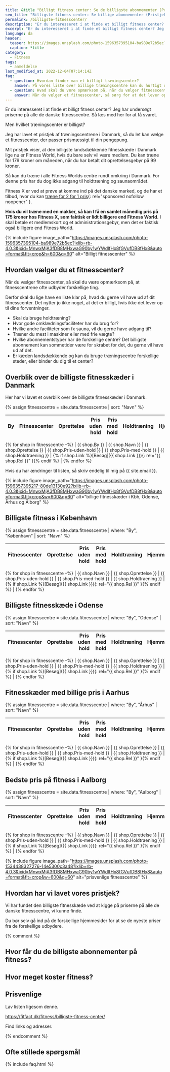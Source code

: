```yaml
---
title: &title "Billigt fitness center: Se de billigste abonnementer (Pristjek 2024)"
seo_title: "Billigste fitness center: Se billige abonnementer (Pristjek 2024)"
permalink: /billigste-fitnesscenter/
description: "Er du interesseret i at finde et billigt fitness center? Jeg har undersøgt priserne på alle de danske fitnesscentre. Så læs med her for at få svaret."
excerpt: "Er du interesseret i at finde et billigt fitness center? Jeg har undersøgt priserne på alle de danske fitnesscentre. Så læs med her for at få svaret."
language: da
header:
  teaser: https://images.unsplash.com/photo-1596357395104-ba989e72b5ec?ixlib=rb-4.0.3&ixid=MnwxMjA3fDB8MHxwaG90by1wYWdlfHx8fGVufDB8fHx8&auto=format&fit=crop&h=300&w=400&q=10
  caption: *title
category:
  - Fitness
tags:
  - anmeldelse
last_modified_at: 2022-12-04T07:14:14Z
faq:
  - question: Hvordan finder man et billigt træningscenter?
    answer: På vores liste over billige træningscentre kan du hurtigt danne dig et overblik over, hvilke fitnesscentre, der er de billigste i Danmark. Men husk at være opmærksom på, at de forskellige fitnesscentre og fitnesskæder leverer forskellige services.
  - question: Hvad skal du være opmærksom på, når du vælger fitnesscenter?
    answer: Når du vælger et fitnesscenter, så sørg for at det lever op til dine krav. Vil du gerne træne i maskiner, frie vægte eller måske følge holdtræning? Vil du gerne have omklædningsfaciliteter? Hvilket fællesskab vil du gerne opleve i fitensscenteret? Husk også at holde øje med de forskellige abonnementstyper.
---
```


Er du interesseret i at finde et billigt fitness center? Jeg har undersøgt priserne på alle de danske fitnesscentre. Så læs med her for at få svaret.

Men hvilket træningscenter er billigst?

Jeg har lavet et pristjek af træningscentrene i Danmark, så du let kan vælge et fitnesscenter, der passer prismæssigt til din pengepung.

Mit pristjek viser, at den billigste landsdækkende fitnesskæde i Danmark lige nu er Fitness World, hvis du bare selv vil være medlem. Du kan træne for 179 kroner om måneden, når du har betalt dit oprettelsesgebyr på 99 kroner.

Så kan du træne i alle Fitness Worlds centre rundt omkring i Danmark. For denne pris har du dog ikke adgang til holdtræning og saunaområdet.

Fitness X er ved at prøve at komme ind på det danske marked, og de har et tilbud, hvor du kan [træne for 2 for 1 pris](https://aslinkhub.com/?bid=2563912&media_id=90737){: rel="sponsored nofollow noopener" }.

**Hvis du vil træne med en makker, så kan I få en samlet månedlig pris på 175 kroner hos Fitness X, som faktisk er lidt billigere end Fitness World.** I skal betale et medlemskort og et administrationsgebyr, men det er faktisk også billigere end Fitness World.

{% include figure image_path="https://images.unsplash.com/photo-1596357395104-ba989e72b5ec?ixlib=rb-4.0.3&ixid=MnwxMjA3fDB8MHxwaG90by1wYWdlfHx8fGVufDB8fHx8&auto=format&fit=crop&h=600&q=60" alt="Billigt fitnesscenter" %}

## Hvordan vælger du et fitnesscenter?

Når du vælger fitnesscenter, så skal du være opmærksom på, at fitnesscentrene ofte udbyder forskellige ting.

Derfor skal du lige have en liste klar på, hvad du gerne vil have ud af dit fitnesscenter. Det nytter jo ikke noget, at det er billigt, hvis ikke det lever op til dine forventninger.

- Skal du bruge holdtræning?
- Hvor gode omklædningsfaciliteter har du brug for?
- Hvilke andre faciliteter som fx sauna, vil du gerne have adgang til?
- Træner du mest i maskiner eller med frie vægte?
- Hvilke abonnementstyper har de forskellige centre? Det billigste abonnement kan sommetider være for skrabet for det, du gerne vil have ud af det.
- Er kæden landsdækkende og kan du bruge træningscentre forskellige steder, eller binder du dig til et center?

## Overblik over de billigste fitnesskæder i Danmark

Her har vi lavet et overblik over de billigste fitnesskæder i Danmark.

{% assign fitnesscentre = site.data.fitnesscentre | sort: "Navn" %}

| By | Fitnesscenter | Oprettelse | Pris uden hold | Pris med hold | Holdtræning | Hjemmeside |
| - | - | - | - | - | - | - |
{% for shop in fitnesscentre -%}
| {{ shop.By }} | {{ shop.Navn }} | {{ shop.Oprettelse }} | {{ shop.Pris-uden-hold }} | {{ shop.Pris-med-hold }} | {{ shop.Holdtraening }} | {% if shop.Link %}[Besøg]({{ shop.Link }}){: rel="{{ shop.Rel }}" }{% endif %} |
{% endfor %}

Hvis du har ændringer til listen, så skriv endelig til mig på {{ site.email }}.

{% include figure image_path="https://images.unsplash.com/photo-1596357395217-80de13130e92?ixlib=rb-4.0.3&ixid=MnwxMjA3fDB8MHxwaG90by1wYWdlfHx8fGVufDB8fHx8&auto=format&fit=crop&w=600&q=60" alt="billige fitnesskæder i Kbh, Odense, Århus og Ålborg" %}

## Billigste fitness i København

{% assign fitnesscentre = site.data.fitnesscentre | where: "By", "København" | sort: "Navn" %}

| Fitnesscenter | Oprettelse | Pris uden hold | Pris med hold | Holdtræning | Hjemmeside |
| - | - | - | - | - | - |
{% for shop in fitnesscentre -%}
| {{ shop.Navn }} | {{ shop.Oprettelse }} | {{ shop.Pris-uden-hold }} | {{ shop.Pris-med-hold }} | {{ shop.Holdtraening }} | {% if shop.Link %}[Besøg]({{ shop.Link }}){: rel="{{ shop.Rel }}" }{% endif %} |
{% endfor %}

## Billigste fitnesskæde i Odense

{% assign fitnesscentre = site.data.fitnesscentre | where: "By", "Odense" | sort: "Navn" %}

| Fitnesscenter | Oprettelse | Pris uden hold | Pris med hold | Holdtræning | Hjemmeside |
| - | - | - | - | - | - |
{% for shop in fitnesscentre -%}
| {{ shop.Navn }} | {{ shop.Oprettelse }} | {{ shop.Pris-uden-hold }} | {{ shop.Pris-med-hold }} | {{ shop.Holdtraening }} | {% if shop.Link %}[Besøg]({{ shop.Link }}){: rel="{{ shop.Rel }}" }{% endif %} |
{% endfor %}

## Fitnesskæder med billige pris i Aarhus

{% assign fitnesscentre = site.data.fitnesscentre | where: "By", "Århus" | sort: "Navn" %}

| Fitnesscenter | Oprettelse | Pris uden hold | Pris med hold | Holdtræning | Hjemmeside |
| - | - | - | - | - | - |
{% for shop in fitnesscentre -%}
| {{ shop.Navn }} | {{ shop.Oprettelse }} | {{ shop.Pris-uden-hold }} | {{ shop.Pris-med-hold }} | {{ shop.Holdtraening }} | {% if shop.Link %}[Besøg]({{ shop.Link }}){: rel="{{ shop.Rel }}" }{% endif %} |
{% endfor %}

## Bedste pris på fitness i Aalborg

{% assign fitnesscentre = site.data.fitnesscentre | where: "By", "Aalborg" | sort: "Navn" %}

| Fitnesscenter | Oprettelse | Pris uden hold | Pris med hold | Holdtræning | Hjemmeside |
| - | - | - | - | - | - |
{% for shop in fitnesscentre -%}
| {{ shop.Navn }} | {{ shop.Oprettelse }} | {{ shop.Pris-uden-hold }} | {{ shop.Pris-med-hold }} | {{ shop.Holdtraening }} | {% if shop.Link %}[Besøg]({{ shop.Link }}){: rel="{{ shop.Rel }}" }{% endif %} |
{% endfor %}

{% include figure image_path="https://images.unsplash.com/photo-1534438327276-14e5300c3a48?ixlib=rb-4.0.3&ixid=MnwxMjA3fDB8MHxwaG90by1wYWdlfHx8fGVufDB8fHx8&auto=format&fit=crop&w=600&q=60" alt="prisvenlige fitnesscentre" %}

## Hvordan har vi lavet vores pristjek?

Vi har fundet den billigste fitnesskæde ved at kigge på priserne på alle de danske fitnesscentre, vi kunne finde.

Du bør selv gå ind på de forskellige hjemmesider for at se de nyeste priser fra de forskellige udbydere.


{% comment %}




## Hvor får du de billigste abonnementer på fitness?



## Hvor meget koster fitness?



## Prisvenlige



Lav listen ligesom denne.



https://fitfact.dk/fitness/billigste-fitness-center/



Find links og adresser.

{% endcomment %}

## Ofte stillede spørgsmål

{% include faq.html %}
